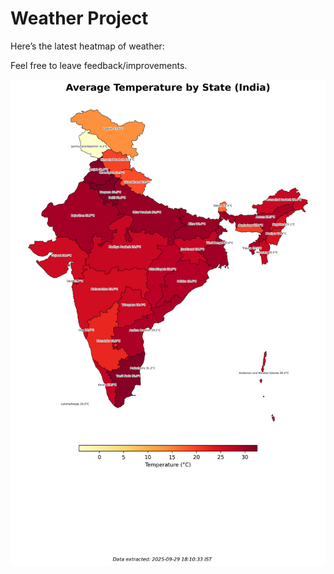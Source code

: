 # Weather Project

Here’s the latest heatmap of weather:

Feel free to leave feedback/improvements.

![India Heatmap](docs/assets/india_heatmap.png?v=DA7E43)
